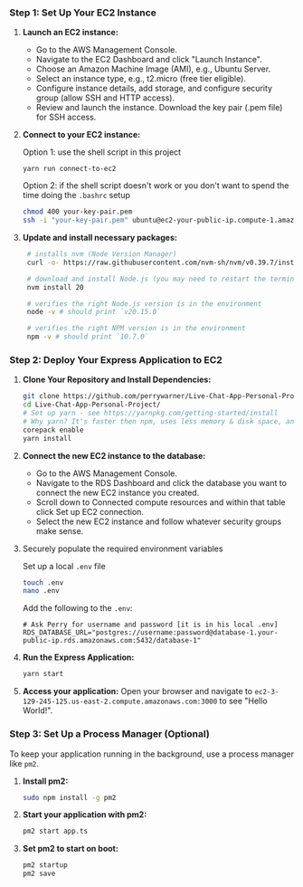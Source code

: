 ### Step 1: Set Up Your EC2 Instance

1. **Launch an EC2 instance:**

    - Go to the AWS Management Console.
    - Navigate to the EC2 Dashboard and click "Launch Instance".
    - Choose an Amazon Machine Image (AMI), e.g., Ubuntu Server.
    - Select an instance type, e.g., t2.micro (free tier eligible).
    - Configure instance details, add storage, and configure security group (allow SSH and HTTP access).
    - Review and launch the instance. Download the key pair (.pem file) for SSH access.

2. **Connect to your EC2 instance:**

    Option 1: use the shell script in this project

    ```
    yarn run connect-to-ec2
    ```

    Option 2: if the shell script doesn't work or you don't want to spend the time doing the `.bashrc` setup

    ```sh
    chmod 400 your-key-pair.pem
    ssh -i "your-key-pair.pem" ubuntu@ec2-your-public-ip.compute-1.amazonaws.com
    ```

3. **Update and install necessary packages:**

    ```sh
     # installs nvm (Node Version Manager)
     curl -o- https://raw.githubusercontent.com/nvm-sh/nvm/v0.39.7/install.sh | bash

     # download and install Node.js (you may need to restart the terminal)
     nvm install 20

     # verifies the right Node.js version is in the environment
     node -v # should print `v20.15.0`

     # verifies the right NPM version is in the environment
     npm -v # should print `10.7.0`
    ```

### Step 2: Deploy Your Express Application to EC2

1. **Clone Your Repository and Install Dependencies:**

    ```bash
    git clone https://github.com/perrywarner/Live-Chat-App-Personal-Project.git
    cd Live-Chat-App-Personal-Project/
    # Set up yarn - see https://yarnpkg.com/getting-started/install
    # Why yarn? It's faster then npm, uses less memory & disk space, and its dependency resolution is more sane
    corepack enable
    yarn install
    ```

2. **Connect the new EC2 instance to the database:**
    - Go to the AWS Management Console.
    - Navigate to the RDS Dashboard and click the database you want to connect the new EC2 instance you created.
    - Scroll down to Connected compute resources and within that table click Set up EC2 connection.
    - Select the new EC2 instance and follow whatever security groups make sense.
3. Securely populate the required environment variables

    Set up a local `.env` file

    ```sh
    touch .env
    nano .env
    ```

    Add the following to the `.env`:

    ```
    # Ask Perry for username and password [it is in his local .env]
    RDS_DATABASE_URL="postgres://username:password@database-1.your-public-ip.rds.amazonaws.com:5432/database-1"
    ```

4. **Run the Express Application:**

    ```bash
    yarn start
    ```

5. **Access your application:**
   Open your browser and navigate to `ec2-3-129-245-125.us-east-2.compute.amazonaws.com:3000` to see "Hello World!".

### Step 3: Set Up a Process Manager (Optional)

To keep your application running in the background, use a process manager like `pm2`.

1. **Install pm2:**

    ```sh
    sudo npm install -g pm2
    ```

2. **Start your application with pm2:**

    ```sh
    pm2 start app.ts
    ```

3. **Set pm2 to start on boot:**
    ```sh
    pm2 startup
    pm2 save
    ```
